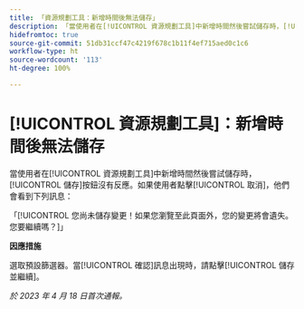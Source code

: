 ```yaml
---
title: 「資源規劃工具：新增時間後無法儲存」
description: 「當使用者在[!UICONTROL 資源規劃工具]中新增時間然後嘗試儲存時，[!UICONTROL 儲存]按鈕沒有反應。如果使用者點擊[!UICONTROL 取消]，他們會看到一則關於變更未儲存的訊息。」
hidefromtoc: true
source-git-commit: 51db31ccf47c4219f678c1b11f4ef715aed0c1c6
workflow-type: ht
source-wordcount: '113'
ht-degree: 100%

---
```



# [!UICONTROL 資源規劃工具]：新增時間後無法儲存

當使用者在[!UICONTROL 資源規劃工具]中新增時間然後嘗試儲存時，[!UICONTROL 儲存]按鈕沒有反應。如果使用者點擊[!UICONTROL 取消]，他們會看到下列訊息：

「[!UICONTROL 您尚未儲存變更！如果您瀏覽至此頁面外，您的變更將會遺失。您要繼續嗎？]」

**因應措施**

選取預設篩選器。當[!UICONTROL 確認]訊息出現時，請點擊[!UICONTROL 儲存並繼續]。

_於 2023 年 4 月 18 日首次通報。_

